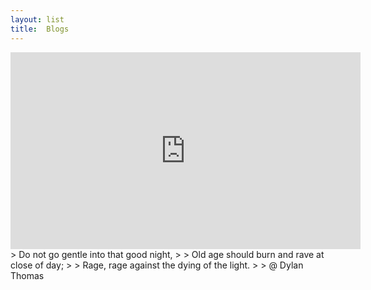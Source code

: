 ```yaml
---
layout: list
title:  Blogs
---
```

<iframe width="560" height="315" src="https://www.youtube-nocookie.com/embed/7GlsxNI4LVI" title="YouTube video player" frameborder="0" allow="accelerometer; autoplay; clipboard-write; encrypted-media; gyroscope; picture-in-picture" allowfullscreen></iframe>
> Do not go gentle into that good night,
>
> Old age should burn and rave at close of day;
>
> Rage, rage against the dying of the light.
> 
> @ Dylan Thomas

